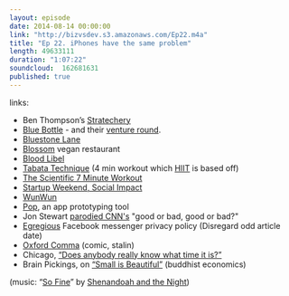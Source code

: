 ```yaml
---
layout: episode
date: 2014-08-14 00:00:00
link: "http://bizvsdev.s3.amazonaws.com/Ep22.m4a"
title: "Ep 22. iPhones have the same problem"
length: 49633111
duration: "1:07:22"
soundcloud:  162681631
published: true
---
```


links:

- Ben Thompson’s [Stratechery](http://stratechery.com)
- [Blue Bottle](http://www.bluebottlecoffee.com) - and their [venture round](http://techcrunch.com/2014/01/29/coffee/).
- [Bluestone Lane](http://www.bluestonelaneny.com)
- [Blossom](http://blossomnyc.com/home/) vegan restaurant
- [Blood Libel](http://en.wikipedia.org/wiki/Blood_libel)
- [Tabata Technique](http://getfitnow.com/the-four-minute-workout-quick-facts-about-tabata/) (4 min workout which [HIIT](http://en.wikipedia.org/wiki/High-intensity_interval_training) is based off)
- [The Scientific 7 Minute Workout](http://well.blogs.nytimes.com/2013/05/09/the-scientific-7-minute-workout/?_php=true&_type=blogs&_r=0)
- [Startup Weekend, Social Impact](http://www.up.co/communities/usa/new-york-city/startup-weekend/3877)
- [WunWun](www.wunwun.com)
- [Pop](https://popapp.in), an app prototyping tool
- Jon Stewart [parodied CNN's](http://www.huffingtonpost.com/2013/10/30/jon-stewart-cnn-good-or-bad_n_4177084.html) "good or bad, good or bad?"
- [Egregious](http://www.huffingtonpost.com/sam-fiorella/the-insidiousness-of-face_b_4365645.html) Facebook messenger privacy policy (Disregard odd article date)
- [Oxford Comma](http://en.wikipedia.org/wiki/Serial_comma) (comic, stalin)
- Chicago, [“Does anybody really know what time it is?”](https://www.youtube.com/watch?v=7uy0ldI_1HA)
- Brain Pickings, on [“Small is Beautiful”](http://www.brainpickings.org/index.php/2014/07/07/buddhist-economics-schumacher/) (buddhist economics)

(music: “[So Fine](http://shenandoahandthenight.com/track/so-fine)” by [Shenandoah and the Night](http://shenandoahandthenight.com))
